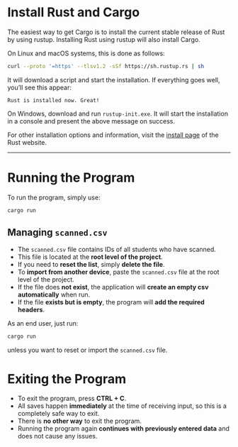 
# Install Rust and Cargo

The easiest way to get Cargo is to install the current stable release of Rust by using rustup. Installing Rust using rustup will also install Cargo.

On Linux and macOS systems, this is done as follows:

```sh
curl --proto '=https' --tlsv1.2 -sSf https://sh.rustup.rs | sh
```

It will download a script and start the installation. If everything goes well, you’ll see this appear:

```
Rust is installed now. Great!
```

On Windows, download and run `rustup-init.exe`. It will start the installation in a console and present the above message on success.

For other installation options and information, visit the [install page](https://www.rust-lang.org/tools/install) of the Rust website.



---

# Running the Program

To run the program, simply use:

```sh
cargo run
```

## **Managing `scanned.csv`**

- The `scanned.csv` file contains IDs of all students who have scanned.
- This file is located at the **root level of the project**.
- If you need to **reset the list**, simply **delete the file**.
- To **import from another device**, paste the `scanned.csv` file at the root level of the project.
- If the file does **not exist**, the application will **create an empty csv automatically** when run.
- If the file **exists but is empty**, the program will **add the required headers**.

As an end user, just run:

```sh
cargo run
```

unless you want to reset or import the `scanned.csv` file.

# **Exiting the Program**

- To exit the program, press **CTRL + C**.
- All saves happen **immediately** at the time of receiving input, so this is a completely safe way to exit.
- There is **no other way** to exit the program.
- Running the program again **continues with previously entered data** and does not cause any issues.

